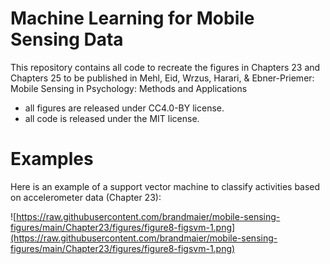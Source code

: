 # Machine Learning for Mobile Sensing Data

This repository contains all code to recreate the
figures in Chapters 23 and Chapters 25 to be published in Mehl, Eid, Wrzus, Harari, & Ebner-Priemer: Mobile Sensing in Psychology: Methods and Applications

- all figures are released under CC4.0-BY license.
- all code is released under the MIT license.


# Examples

Here is an example of a support vector machine to classify activities based
on accelerometer data (Chapter 23):

![https://raw.githubusercontent.com/brandmaier/mobile-sensing-figures/main/Chapter23/figures/figure8-figsvm-1.png](https://raw.githubusercontent.com/brandmaier/mobile-sensing-figures/main/Chapter23/figures/figure8-figsvm-1.png)
